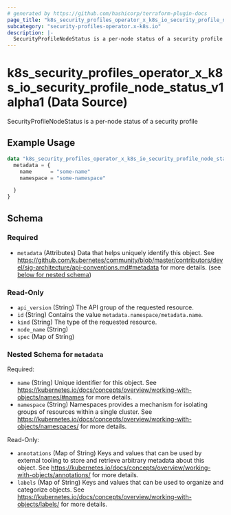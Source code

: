 ```yaml
---
# generated by https://github.com/hashicorp/terraform-plugin-docs
page_title: "k8s_security_profiles_operator_x_k8s_io_security_profile_node_status_v1alpha1 Data Source - terraform-provider-k8s"
subcategory: "security-profiles-operator.x-k8s.io"
description: |-
  SecurityProfileNodeStatus is a per-node status of a security profile
---
```


# k8s_security_profiles_operator_x_k8s_io_security_profile_node_status_v1alpha1 (Data Source)

SecurityProfileNodeStatus is a per-node status of a security profile

## Example Usage

```terraform
data "k8s_security_profiles_operator_x_k8s_io_security_profile_node_status_v1alpha1" "example" {
  metadata = {
    name      = "some-name"
    namespace = "some-namespace"

  }
}
```

<!-- schema generated by tfplugindocs -->
## Schema

### Required

- `metadata` (Attributes) Data that helps uniquely identify this object. See https://github.com/kubernetes/community/blob/master/contributors/devel/sig-architecture/api-conventions.md#metadata for more details. (see [below for nested schema](#nestedatt--metadata))

### Read-Only

- `api_version` (String) The API group of the requested resource.
- `id` (String) Contains the value `metadata.namespace/metadata.name`.
- `kind` (String) The type of the requested resource.
- `node_name` (String)
- `spec` (Map of String)

<a id="nestedatt--metadata"></a>
### Nested Schema for `metadata`

Required:

- `name` (String) Unique identifier for this object. See https://kubernetes.io/docs/concepts/overview/working-with-objects/names/#names for more details.
- `namespace` (String) Namespaces provides a mechanism for isolating groups of resources within a single cluster. See https://kubernetes.io/docs/concepts/overview/working-with-objects/namespaces/ for more details.

Read-Only:

- `annotations` (Map of String) Keys and values that can be used by external tooling to store and retrieve arbitrary metadata about this object. See https://kubernetes.io/docs/concepts/overview/working-with-objects/annotations/ for more details.
- `labels` (Map of String) Keys and values that can be used to organize and categorize objects. See https://kubernetes.io/docs/concepts/overview/working-with-objects/labels/ for more details.
